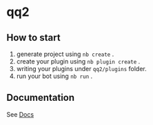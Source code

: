 # qq2

## How to start

1. generate project using `nb create` .
2. create your plugin using `nb plugin create` .
3. writing your plugins under `qq2/plugins` folder.
4. run your bot using `nb run` .

## Documentation

See [Docs](https://v2.nonebot.dev/)
